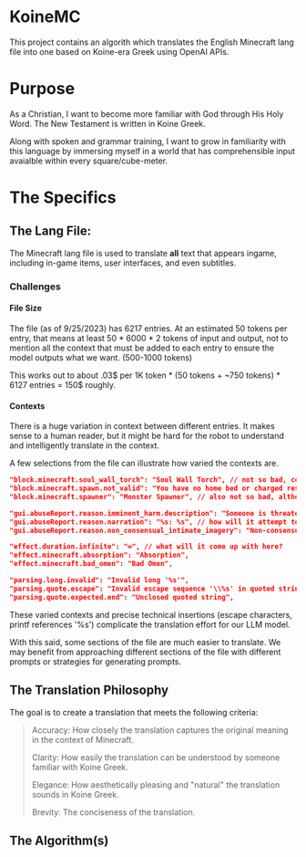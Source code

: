 # KoineMC
This project contains an algorith which translates the English Minecraft lang file into one based on Koine-era Greek using OpenAI APIs.

# Purpose
As a Christian, I want to become more familiar with God through His Holy Word. The New Testament is written in Koine Greek. 

Along with spoken and grammar training, I want to grow in familiarity with this language by immersing myself in a world that has comprehensible input avaialble within every square/cube-meter. 

# The Specifics

## The Lang File:

The Minecraft lang file is used to translate __all__ text that appears ingame, including in-game items, user interfaces, and even subtitles.

### Challenges

#### File Size
The file (as of 9/25/2023) has 6217 entries. At an estimated 50 tokens per entry, that means at least 50 \* 6000 \* 2 tokens of input and output, not to mention all the context that must be added to each entry to ensure the model outputs what we want. (500-1000 tokens)

This works out to about .03$ per 1K token \* (50 tokens + ~750 tokens) * 6127 entries = 150$ roughly.

#### Contexts

There is a huge variation in context between different entries. It makes sense to a human reader, but it might be hard for the robot to understand and intelligently translate in the context.

A few selections from the file can illustrate how varied the contexts are.

>
```json
"block.minecraft.soul_wall_torch": "Soul Wall Torch", // not so bad, could be confusing
"block.minecraft.spawn.not_valid": "You have no home bed or charged respawn anchor, or it was obstructed", // pretty clear
"block.minecraft.spawner": "Monster Spawner", // also not so bad, although will it recognize this to be a block?
```
```json
"gui.abuseReport.reason.imminent_harm.description": "Someone is threatening to harm you or someone else in real life.", // what is the context here?
"gui.abuseReport.reason.narration": "%s: %s", // how will it attempt to translate this?
"gui.abuseReport.reason.non_consensual_intimate_imagery": "Non-consensual intimate imagery", // πορνεία;;;
```
```json
"effect.duration.infinite": "∞", // what will it come up with here?
"effect.minecraft.absorption": "Absorption",
"effect.minecraft.bad_omen": "Bad Omen",
```
```json
"parsing.long.invalid": "Invalid long '%s'", 
"parsing.quote.escape": "Invalid escape sequence '\\%s' in quoted string",
"parsing.quote.expected.end": "Unclosed quoted string",
```

These varied contexts and precise technical insertions (escape characters, printf references '%s') complicate the translation effort for our LLM model.

With this said, some sections of the file are much easier to translate. We may benefit from approaching different sections of the file with different prompts or strategies for generating prompts.

## The Translation Philosophy

The goal is to create a translation that meets the following criteria:

> Accuracy: How closely the translation captures the original meaning in the context of Minecraft.
>
> Clarity: How easily the translation can be understood by someone familiar with Koine Greek.
>
> Elegance: How aesthetically pleasing and "natural" the translation sounds in Koine Greek.
>
> Brevity: The conciseness of the translation.

## The Algorithm(s)


